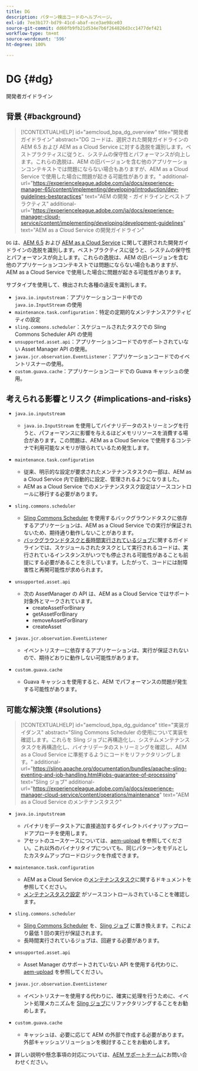 ```yaml
---
title: DG
description: パターン検出コードのヘルプページ。
exl-id: 7ee3b177-bd79-41cd-abaf-ece3ae98ce03
source-git-commit: dd60fb9fb21d534e7b6f264826d3cc1477def421
workflow-type: tm+mt
source-wordcount: '596'
ht-degree: 100%

---
```


# DG {#dg}

開発者ガイドライン

## 背景 {#background}

>[!CONTEXTUALHELP]
>id="aemcloud_bpa_dg_overview"
>title="開発者ガイドライン"
>abstract="DG コードは、選択された開発ガイドラインの AEM 6.5 および AEM as a Cloud Service に対する逸脱を識別します。ベストプラクティスに従うと、システムの保守性とパフォーマンスが向上します。これらの逸脱は、AEM の旧バージョンを含む他のアプリケーションコンテキストでは問題にならない場合もありますが、AEM as a Cloud Service で使用した場合に問題が起きる可能性があります。"
>additional-url="https://experienceleague.adobe.com/ja/docs/experience-manager-65/content/implementing/developing/introduction/dev-guidelines-bestpractices" text="AEM の開発 - ガイドラインとベストプラクティス"
>additional-url="https://experienceleague.adobe.com/ja/docs/experience-manager-cloud-service/content/implementing/developing/development-guidelines" text="AEM as a Cloud Service の開発ガイドライン"


`DG` は、[AEM 6.5](https://experienceleague.adobe.com/ja/docs/experience-manager-65/content/implementing/developing/introduction/dev-guidelines-bestpractices) および [AEM as a Cloud Service](https://experienceleague.adobe.com/ja/docs/experience-manager-cloud-service/content/implementing/developing/development-guidelines) に関して選択された開発ガイドラインの逸脱を識別します。ベストプラクティスに従うと、システムの保守性とパフォーマンスが向上します。これらの逸脱は、AEM の旧バージョンを含む他のアプリケーションコンテキストでは問題にならない場合もありますが、AEM as a Cloud Service で使用した場合に問題が起きる可能性があります。

サブタイプを使用して、検出された各種の違反を識別します。

* `java.io.inputstream`：アプリケーションコード中での `java.io.InputStream` の使用
* `maintenance.task.configuration`：特定の定期的なメンテナンスアクティビティの設定
* `sling.commons.scheduler`：スケジュールされたタスクでの Sling Commons Scheduler API の使用
* `unsupported.asset.api`：アプリケーションコードでのサポートされていない Asset Manager API の使用。
* `javax.jcr.observation.EventListener`：アプリケーションコードでのイベントリスナーの使用。
* `custom.guava.cache`：アプリケーションコードでの Guava キャッシュの使用。

## 考えられる影響とリスク {#implications-and-risks}

* `java.io.inputstream`
   * `java.io.InputStream` を使用してバイナリデータのストリーミングを行うと、パフォーマンスに影響を与えるほどメモリリソースを消費する場合があります。この問題は、AEM as a Cloud Service で使用するコンテナで利用可能なメモリが限られているため発生します。

* `maintenance.task.configuration`
   * 従来、明示的な設定が要求されたメンテナンスタスクの一部は、AEM as a Cloud Service 内で自動的に設定、管理されるようになりました。
   * AEM as a Cloud Service でのメンテナンスタスク設定はソースコントロールに移行する必要があります。

* `sling.commons.scheduler`
   * [Sling Commons Scheduler](https://sling.apache.org/documentation/bundles/scheduler-service-commons-scheduler.html) を使用するバックグラウンドタスクに依存するアプリケーションは、AEM as a Cloud Service での実行が保証されないため、期待通り動作しないことがあります。
   * [バックグラウンドタスクと長時間実行されているジョブ](https://experienceleague.adobe.com/ja/docs/experience-manager-cloud-service/content/implementing/developing/development-guidelines#background-tasks-and-long-running-jobs)に関するガイドラインでは、スケジュールされたタスクとして実行されるコードは、実行されているインスタンスがいつでも停止される可能性があることも前提にする必要があることを示しています。したがって、コードには耐障害性と再開可能性が求められます。

* `unsupported.asset.api`
   * 次の AssetManager の API は、AEM as a Cloud Service ではサポート対象外とマークされています。
      * createAssetForBinary
      * getAssetForBinary
      * removeAssetForBinary
      * createAsset

* `javax.jcr.observation.EventListener`
   * イベントリスナーに依存するアプリケーションは、実行が保証されないので、期待どおりに動作しない可能性があります。

* `custom.guava.cache`
   * Guava キャッシュを使用すると、AEM でパフォーマンスの問題が発生する可能性があります。


## 可能な解決策 {#solutions}

>[!CONTEXTUALHELP]
>id="aemcloud_bpa_dg_guidance"
>title="実装ガイダンス"
>abstract="Sling Commons Scheduler の使用について実装を確認します。これらを Sling ジョブに再構造化し、システムメンテナンスタスクを再構造化し、バイナリデータのストリーミングを確認し、AEM as a Cloud Service に準拠するようにコードをリファクタリングします。"
>additional-url="https://sling.apache.org/documentation/bundles/apache-sling-eventing-and-job-handling.html#jobs-guarantee-of-processing" text="Sling ジョブ"
>additional-url="https://experienceleague.adobe.com/ja/docs/experience-manager-cloud-service/content/operations/maintenance" text="AEM as a Cloud Service のメンテナンスタスク"

* `java.io.inputstream`
   * バイナリをデータストアに直接追加するダイレクトバイナリアップロードアプローチを使用します。
   * アセットのユースケースについては、[aem-upload](https://github.com/adobe/aem-upload) を参照してください。これ以外のバイナリタイプについても、同じパターンをモデルとしたカスタムアップロードロジックを作成できます。

* `maintenance.task.configuration`
   * AEM as a Cloud Service の[メンテナンスタスク](https://experienceleague.adobe.com/ja/docs/experience-manager-cloud-service/content/operations/maintenance)に関するドキュメントを参照してください。
   * [メンテナンスタスク設定](https://experienceleague.adobe.com/ja/docs/experience-manager-cloud-service/content/implementing/deploying/overview#maintenance-tasks-configuration-in-source-control) がソースコントロールされていることを確認します。

* `sling.commons.scheduler`
   * [Sling Commons Scheduler](https://sling.apache.org/documentation/bundles/scheduler-service-commons-scheduler.html) を、[Sling ジョブ](https://sling.apache.org/documentation/bundles/apache-sling-eventing-and-job-handling.html#jobs-guarantee-of-processing) に置き換えます。これにより最低 1 回の実行が保証されます。
   * 長時間実行されているジョブは、回避する必要があります。

* `unsupported.asset.api`
   * Asset Manager のサポートされていない API を使用する代わりに、[aem-upload](https://github.com/adobe/aem-upload) を参照してください。

* `javax.jcr.observation.EventListener`
   * イベントリスナーを使用する代わりに、確実に処理を行うために、イベント処理メカニズムを [Sling ジョブ](https://sling.apache.org/documentation/bundles/apache-sling-eventing-and-job-handling.html#jobs-guarantee-of-processing)にリファクタリングすることをお勧めします。

* `custom.guava.cache`
   * キャッシュは、必要に応じて AEM の外部で作成する必要があります。外部キャッシュソリューションを検討することをお勧めします。
* 詳しい説明や懸念事項の対応については、[AEM サポートチーム](https://helpx.adobe.com/jp/enterprise/using/support-for-experience-cloud.html)にお問い合わせください。
